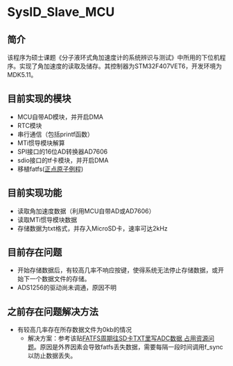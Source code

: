 # SysID\_Slave_MCU

## 简介
该程序为硕士课题《分子液环式角加速度计的系统辨识与测试》中所用的下位机程序。实现了角加速度的读取及储存。其控制器为STM32F407VET6，开发环境为MDK5.11。

## 目前实现的模块

- MCU自带AD模块，并开启DMA
- RTC模块
- 串行通信（包括printf函数）
- MTi惯导模块解算
- SPI接口的16位AD转换器AD7606
- sdio接口的tf卡模块，并开启DMA
- 移植fatfs([正点原子例程](http://www.openedv.com/))

## 目前实现功能

- 读取角加速度数据（利用MCU自带AD或AD7606）
- 读取MTi惯导模块数据
- 存储数据为txt格式，并存入MicroSD卡，速率可达2kHz

## 目前存在问题

- 开始存储数据后，有较高几率不响应按键，使得系统无法停止存储数据，或开始下一个数据文件的存储。
- ADS1256的驱动尚未调通，原因不明

## 之前存在问题解决方法

- 有较高几率存在所存数据文件为0kb的情况
	- 解决方案：参考该贴[FATFS周期往SD卡TXT里写ADC数据 占用资源问题](http://www.openedv.com/forum.php?mod=viewthread&tid=68901)。原因是外界因素会导致fatfs丢失数据，需要每隔一段时间调用f_sync以防止数据丢失。
